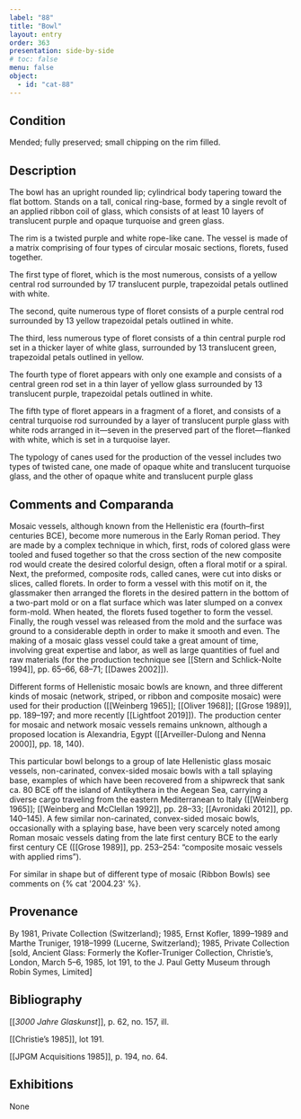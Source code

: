 ```yaml
---
label: "88"
title: "Bowl"
layout: entry
order: 363
presentation: side-by-side
# toc: false
menu: false
object:
  - id: "cat-88"
---
```


## Condition

Mended; fully preserved; small chipping on the rim filled.

## Description

The bowl has an upright rounded lip; cylindrical body tapering toward the flat bottom. Stands on a tall, conical ring-base, formed by a single revolt of an applied ribbon coil of glass, which consists of at least 10 layers of translucent purple and opaque turquoise and green glass.

The rim is a twisted purple and white rope-like cane. The vessel is made of a matrix comprising of four types of circular mosaic sections, florets, fused together.

The first type of floret, which is the most numerous, consists of a yellow central rod surrounded by 17 translucent purple, trapezoidal petals outlined with white.

The second, quite numerous type of floret consists of a purple central rod surrounded by 13 yellow trapezoidal petals outlined in white.

The third, less numerous type of floret consists of a thin central purple rod set in a thicker layer of white glass, surrounded by 13 translucent green, trapezoidal petals outlined in yellow.

The fourth type of floret appears with only one example and consists of a central green rod set in a thin layer of yellow glass surrounded by 13 translucent purple, trapezoidal petals outlined in white.

The fifth type of floret appears in a fragment of a floret, and consists of a central turquoise rod surrounded by a layer of translucent purple glass with white rods arranged in it—seven in the preserved part of the floret—flanked with white, which is set in a turquoise layer.

The typology of canes used for the production of the vessel includes two types of twisted cane, one made of opaque white and translucent turquoise glass, and the other of opaque white and translucent purple glass

## Comments and Comparanda

Mosaic vessels, although known from the Hellenistic era (fourth–first centuries BCE), become more numerous in the Early Roman period. They are made by a complex technique in which, first, rods of colored glass were tooled and fused together so that the cross section of the new composite rod would create the desired colorful design, often a floral motif or a spiral. Next, the preformed, composite rods, called canes, were cut into disks or slices, called florets. In order to form a vessel with this motif on it, the glassmaker then arranged the florets in the desired pattern in the bottom of a two-part mold or on a flat surface which was later slumped on a convex form-mold. When heated, the florets fused together to form the vessel. Finally, the rough vessel was released from the mold and the surface was ground to a considerable depth in order to make it smooth and even. The making of a mosaic glass vessel could take a great amount of time, involving great expertise and labor, as well as large quantities of fuel and raw materials (for the production technique see [[Stern and Schlick-Nolte 1994]], pp. 65–66, 68–71; [[Dawes 2002]]).

Different forms of Hellenistic mosaic bowls are known, and three different kinds of mosaic (network, striped, or ribbon and composite mosaic) were used for their production ([[Weinberg 1965]]; [[Oliver 1968]]; [[Grose 1989]], pp. 189–197; and more recently [[Lightfoot 2019]]). The production center for mosaic and network mosaic vessels remains unknown, although a proposed location is Alexandria, Egypt ([[Arveiller-Dulong and Nenna 2000]], pp. 18, 140).

This particular bowl belongs to a group of late Hellenistic glass mosaic vessels, non-carinated, convex-sided mosaic bowls with a tall splaying base, examples of which have been recovered from a shipwreck that sank ca. 80 BCE off the island of Antikythera in the Aegean Sea, carrying a diverse cargo traveling from the eastern Mediterranean to Italy ([[Weinberg 1965]]; [[Weinberg and McClellan 1992]], pp. 28–33; [[Avronidaki 2012]], pp. 140–145). A few similar non-carinated, convex-sided mosaic bowls, occasionally with a splaying base, have been very scarcely noted among Roman mosaic vessels dating from the late first century BCE to the early first century CE ([[Grose 1989]], pp. 253–254: “composite mosaic vessels with applied rims”).

For similar in shape but of different type of mosaic (Ribbon Bowls) see comments on {% cat '2004.23' %}.

## Provenance

By 1981, Private Collection (Switzerland); 1985, Ernst Kofler, 1899–1989 and Marthe Truniger, 1918–1999 (Lucerne, Switzerland); 1985, Private Collection \[sold, Ancient Glass: Formerly the Kofler-Truniger Collection, Christie’s, London, March 5–6, 1985, lot 191, to the J. Paul Getty Museum through Robin Symes, Limited\]

## Bibliography

[[*3000 Jahre Glaskunst*]], p. 62, no. 157, ill.

[[Christie’s 1985]], lot 191.

[[JPGM Acquisitions 1985]], p. 194, no. 64.

## Exhibitions

None